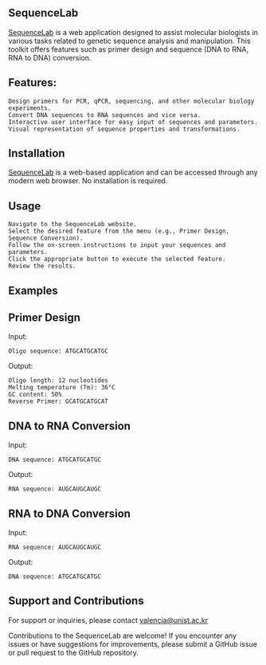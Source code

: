 ## SequenceLab

[SequenceLab](https://valenvaline.github.io/SequenceLab/) is a web application designed to assist molecular biologists in various tasks related to genetic sequence analysis and manipulation. This toolkit offers features such as primer design and sequence (DNA to RNA, RNA to DNA) conversion.

## Features:

    Design primers for PCR, qPCR, sequencing, and other molecular biology experiments.
    Convert DNA sequences to RNA sequences and vice versa.
    Interactive user interface for easy input of sequences and parameters.
    Visual representation of sequence properties and transformations.

## Installation

[SequenceLab](https://valenvaline.github.io/SequenceLab/) is a web-based application and can be accessed through any modern web browser. No installation is required.


## Usage

    Navigate to the SequenceLab website.
    Select the desired feature from the menu (e.g., Primer Design, Sequence Conversion).
    Follow the on-screen instructions to input your sequences and parameters.
    Click the appropriate button to execute the selected feature.
    Review the results.

## Examples

## Primer Design

Input:

    Oligo sequence: ATGCATGCATGC
   

Output:

    Oligo length: 12 nucleotides
    Melting temperature (Tm): 36°C
    GC content: 50%
    Reverse Primer: GCATGCATGCAT



## DNA to RNA Conversion

Input:

    DNA sequence: ATGCATGCATGC

Output:

    RNA sequence: AUGCAUGCAUGC


## RNA to DNA Conversion

Input:

    RNA sequence: AUGCAUGCAUGC

Output:

    DNA sequence: ATGCATGCATGC

    
## Support and Contributions

For support or inquiries, please contact valencia@unist.ac.kr

Contributions to the SequenceLab are welcome! If you encounter any issues or have suggestions for improvements, please submit a GitHub issue or pull request to the GitHub repository.
